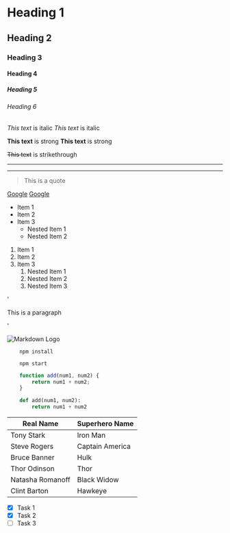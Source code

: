 <!-- HEADINGS -->
# Heading 1
## Heading 2
### Heading 3
#### Heading 4
##### Heading 5
###### Heading 6

<!-- ITALICS -->
*This text* is italic
_This text_ is italic

<!-- STRONG -->
**This text** is strong
__This text__ is strong

<!-- STRIKETHROUGH -->
~~This text~~ is strikethrough

<!-- HORIZONTAL RULE -->
---
___

<!-- BLOCKQUOTE -->
> This is a quote

<!-- LINKS -->
[Google](https://www.google.com)
[Google](https://www.google.com "Google")

<!-- UNORDERED LISTS -->
* Item 1
* Item 2
* Item 3
    * Nested Item 1
    * Nested Item 2

<!-- ORDERED LISTS -->
1. Item 1
1. Item 2
1. Item 3
    1. Nested Item 1
    1. Nested Item 2
    1. Nested Item 3

<!-- INLINE CODE BLOCKS -->
'<p>This is a paragraph</p>'

<!-- Images -->
![Markdown Logo](https://markdown-here.com/img/icon256.png)

<!-- GITHUB MARKDOWN -->
<!-- CODE BLOCKS -->
```
    npm install

    npm start
```

```javascript
    function add(num1, num2) {
        return num1 + num2;
    }
```

```python
    def add(num1, num2):
        return num1 + num2
```

<!-- TABLES -->
| Real Name         | Superhero Name    |
| ----------------- | ----------------- |
| Tony Stark        | Iron Man          |
| Steve Rogers      | Captain America   |
| Bruce Banner      | Hulk              |
| Thor Odinson      | Thor              |
| Natasha Romanoff  | Black Widow       |
| Clint Barton      | Hawkeye           |
                                        
<!-- TASK LISTS -->
* [x] Task 1
* [x] Task 2
* [ ] Task 3
